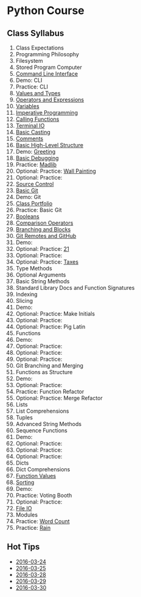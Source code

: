 # Python Course
## Class Syllabus
1. Class Expectations
1. Programming Philosophy
1. Filesystem
1. Stored Program Computer
1. [Command Line Interface](cli.md)
1. Demo: CLI
1. Practice: CLI
1. [Values and Types](valuestypes.md)
1. [Operators and Expressions](operatorsexpressions.md)
1. [Variables](variables.md)
1. [Imperative Programming](imperative.md)
1. [Calling Functions](callingfunctions.md)
1. [Terminal IO](terminalio.md)
1. [Basic Casting](basiccasting.md)
1. [Comments](comments.md)
1. [Basic High-Level Structure](basichighlevelstructure.md)
1. Demo: [Greeting](demo-greeting.md)
1. [Basic Debugging](basicdebugging.md)
1. Practice: [Madlib](practice-madlib.md)
1. Optional: Practice: [Wall Painting](practice-wallpainting.md)
1. Optional: Practice:
1. [Source Control](sourcecontrol.md)
1. [Basic Git](basicgit.md)
1. Demo: Git
1. [Class Portfolio](classportfolio.md)
1. Practice: Basic Git
1. [Booleans](booleans.md)
1. [Comparison Operators](comparison.md)
1. [Branching and Blocks](branchingandblocks.md)
1. [Git Remotes and GitHub](remotegit.md)
1. Demo:
1. Optional: Practice: [21](practice-21.md)
1. Optional: Practice:
1. Optional: Practice: [Taxes](practice-taxes.md)
1. Type Methods
1. Optional Arguments
1. Basic String Methods
1. Standard Library Docs and Function Signatures
1. Indexing
1. Slicing
1. Demo:
1. Optional: Practice: Make Initials
1. Optional: Practice:
1. Optional: Practice: Pig Latin
1. Functions
1. Demo:
1. Optional: Practice:
1. Optional: Practice:
1. Optional: Practice:
1. Git Branching and Merging
1. Functions as Structure
1. Demo:
1. Optional: Practice:
1. Practice: Function Refactor
1. Optional: Practice: Merge Refactor
1. Lists
1. List Comprehensions
1. Tuples
1. Advanced String Methods
1. Sequence Functions
1. Demo:
1. Optional: Practice:
1. Optional: Practice:
1. Optional: Practice:
1. Dicts
1. Dict Comprehensions
1. [Function Values](functionvalues.md)
1. [Sorting](sorting.md)
1. Demo:
1. Practice: Voting Booth
1. Optional: Practice:
1. [File IO](fileio.md)
1. Modules
1. Practice: [Word Count](practice-wordcount.md)
1. Practice: [Rain](practice-rain.md)

## Hot Tips
* [2016-03-24](tips-2016-03-24.md)
* [2016-03-25](tips-2016-03-25.md)
* [2016-03-28](tips-2016-03-28.md)
* [2016-03-29](tips-2016-03-29.md)
* [2016-03-30](tips-2016-03-30.md)
